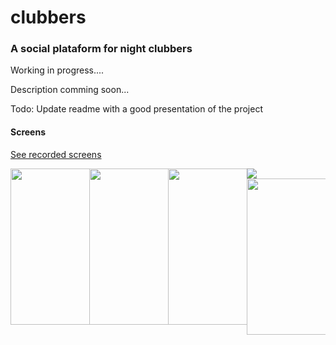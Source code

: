 # clubbers
### A social plataform for night clubbers 

Working in progress....

Description comming soon...

Todo: Update readme with a good presentation of the project

#### Screens

<a target="_blank" href="https://firebasestorage.googleapis.com/v0/b/weddy-app-1.appspot.com/o/appVideo.webm?alt=media&token=b2c878ca-78a7-405c-b263-aca372d62f23"> See recorded screens </a>


<img src="https://firebasestorage.googleapis.com/v0/b/weddy-app-1.appspot.com/o/app-screens.png?alt=media&token=d191456d-41ce-45bf-adb3-d190e35d11e6"/>

<img src="https://firebasestorage.googleapis.com/v0/b/weddy-app-1.appspot.com/o/Screenshot%202021-01-19%20at%2014.32.49.png?alt=media&token=e0f24f0d-d074-4701-80e5-e36a8dc70570" width="250px" style="float:left; max-width: 25%;"/>

<img src="https://firebasestorage.googleapis.com/v0/b/weddy-app-1.appspot.com/o/Screenshot%202021-01-19%20at%2014.32.57.png?alt=media&token=463c3085-a599-49f4-a8e7-4311f709ea17"  width="250px" style="float:left; max-width: 25%;"/>

<img src="https://firebasestorage.googleapis.com/v0/b/weddy-app-1.appspot.com/o/Screenshot%202021-01-19%20at%2014.33.05.png?alt=media&token=681b693e-5f46-437f-ac1f-6954bd03030b"  width="250px" style="float:left; max-width: 25%;"/>

<img src="https://firebasestorage.googleapis.com/v0/b/weddy-app-1.appspot.com/o/Screenshot%202021-01-19%20at%2014.33.15.png?alt=media&token=a9997a3c-5b4c-4685-b847-22c50acccd6c"  width="250px" style="float:left; max-width: 25%;"/>
